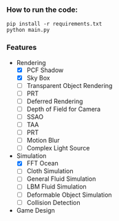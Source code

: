 ### How to run the code:

```
pip install -r requirements.txt
python main.py
```

### Features

* Rendering
    - [x] PCF Shadow
    - [x] Sky Box
    - [ ] Transparent Object Rendering 
    - [ ] PRT
    - [ ] Deferred Rendering
    - [ ] Depth of Field for Camera
    - [ ] SSAO
    - [ ] TAA
    - [ ] PRT
    - [ ] Motion Blur
    - [ ] Complex Light Source
    
* Simulation
    - [x] FFT Ocean
    - [ ] Cloth Simulation
    - [ ] General Fluid Simulation
    - [ ] LBM Fluid Simulation
    - [ ] Deformable Object Simulation
    - [ ] Collision Detection
    
* Game Design